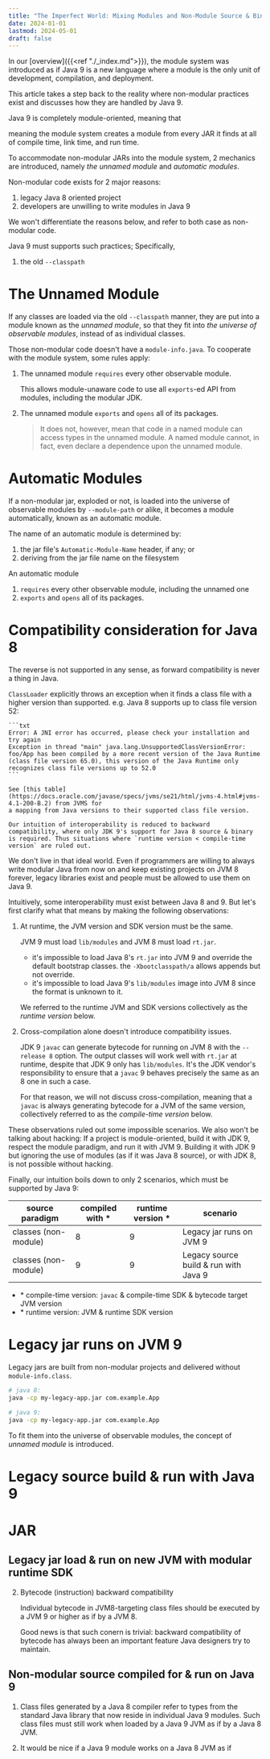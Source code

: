```yaml
---
title: "The Imperfect World: Mixing Modules and Non-Module Source & Binary in Java 9"
date: 2024-01-01
lastmod: 2024-05-01
draft: false
---
```


In our [overview]({{<ref "./_index.md">}}), the module system was introduced as if Java 9
is a new language where a module is the only unit of development, compilation, and deployment.

This article takes a step back to the reality where non-modular practices exist and discusses how they are handled by Java 9.

Java 9 is completely module-oriented, meaning that 

meaning the module system creates a module from every JAR it finds
at all of compile time, link time, and run time. 


To accommodate non-modular JARs into the module system,
2 mechanics are introduced, namely *the unnamed module* and *automatic modules*.

Non-modular code exists for 2 major reasons:
1. legacy Java 8 oriented project
2. developers are unwilling to write modules in Java 9

We won't differentiate the reasons below, and refer to both case as non-modular code.

Java 9 must supports such practices; Specifically,
1. the old `--classpath` 



The Unnamed Module
============

If any classes are loaded via the old `--classpath` manner, they are put into a module known as the *unnamed module*, so that
they fit into *the universe of observable modules*, instead of as individual classes.

Those non-modular code doesn't have a `module-info.java`.
To cooperate with the module system, some rules apply:

1. The unnamed module `requires` every other observable module.

    This allows module-unaware code to use all `exports`-ed API from modules, including the modular JDK.

2. The unnamed module `exports` and `opens` all of its packages.

    > It does not, however, mean that code in a named module can access types in the unnamed module.
    > A named module cannot, in fact, even declare a dependence upon the unnamed module.

    

Automatic Modules
=============

If a non-modular jar, exploded or not, is loaded into the universe of observable modules by `--module-path` or alike,
it becomes a module automatically, known as an automatic module.

The name of an automatic module is determined by:
1. the jar file's `Automatic-Module-Name` header, if any; or
2. deriving from the jar file name on the filesystem

An automatic module
1. `requires` every other observable module, including the unnamed one
2. `exports` and `opens` all of its packages.




Compatibility consideration for Java 8
=============



The reverse is not supported in any sense, as forward compatibility is never a thing in Java.

 `ClassLoader` explicitly throws an exception when it finds a class file with a higher version than supported.
    e.g. Java 8 supports up to class file version 52:
    
    ```txt
    Error: A JNI error has occurred, please check your installation and try again
    Exception in thread "main" java.lang.UnsupportedClassVersionError: foo/App has been compiled by a more recent version of the Java Runtime (class file version 65.0), this version of the Java Runtime only recognizes class file versions up to 52.0
    ```

    See [this table](https://docs.oracle.com/javase/specs/jvms/se21/html/jvms-4.html#jvms-4.1-200-B.2) from JVMS for 
    a mapping from Java versions to their supported class file version.

    Our intuition of interoperability is reduced to backward compatibility, where only JDK 9's support for Java 8 source & binary
    is required. Thus situations where `runtime version < compile-time version` are ruled out.











































We don't live in that ideal world.
Even if programmers are willing to always write modular Java from now on and keep existing projects on JVM 8 forever,
legacy libraries exist and people must be allowed to use them on Java 9.

Intuitively, some interoperability must exist between Java 8 and 9.
But let's first clarify what that means by making the following observations:

1. At runtime, the JVM version and SDK version must be the same.

    JVM 9 must load `lib/modules` and JVM 8 must load `rt.jar`.

    - it's impossible to load Java 8's `rt.jar` into JVM 9 and override the default bootstrap classes.
        the `-Xbootclasspath/a` allows appends but not override.
    - it's impossible to load Java 9's `lib/modules` image into JVM 8 since the format is unknown to it.

    We referred to the runtime JVM and SDK versions collectively as the *runtime version* below.

2. Cross-compilation alone doesn't introduce compatibility issues.

    JDK 9 `javac` can generate bytecode for running on JVM 8 with the `--release 8` option.
    The output classes will work well with `rt.jar` at runtime, despite that JDK 9 only has `lib/modules`.
    It's the JDK vendor's responsibility to ensure that a `javac` 9 behaves precisely the same as an 8 one in such a case.
    
    For that reason, we will not discuss cross-compilation, meaning that
    a `javac` is always generating bytecode for a JVM of the same version, collectively referred to
    as the *compile-time version* below.


These observations ruled out some impossible scenarios. We also won't be talking about hacking:
If a project is module-oriented, build it with JDK 9, respect the module paradigm, and run it with JVM 9.
Building it with JDK 9 but ignoring the use of modules (as if it was Java 8 source), or with JDK 8,
is not possible without hacking.

Finally, our intuition boils down to only 2 scenarios, which must be supported by Java 9:

| source paradigm      | compiled with \* | runtime version \* | scenario                              |
|----------------------|------------------|--------------------|---------------------------------------|
| classes (non-module) | 8                | 9                  | Legacy jar runs on JVM 9              |
| classes (non-module) | 9                | 9                  | Legacy source build & run with Java 9 |

- \* compile-time version: `javac` & compile-time SDK & bytecode target JVM version
- \* runtime version: JVM & runtime SDK version

Legacy jar runs on JVM 9
===============

Legacy jars are built from non-modular projects and delivered without `module-info.class`.

```sh
# java 8:
java -cp my-legacy-app.jar com.example.App

# java 9:
java -cp my-legacy-app.jar com.example.App
```

To fit them into the universe of observable modules, the concept of *unnamed module* is introduced.


Legacy source build & run with Java 9
===============


















JAR
==========
<!-- 
This section only talks about jar, which is still the most useful storage & runtime format.
jmod, only useful as a class file distribution format used by jlink, is discussed in the next chapter. -->



Legacy jar load & run on new JVM with modular runtime SDK
-----------


2. Bytecode (instruction) backward compatibility

    Individual bytecode in JVM8-targeting class files should be executed by a JVM 9 or higher as if by a JVM 8.

    Good news is that such conern is trivial: backward compatibility of bytecode has always been an important feature Java designers try to maintain.

Non-modular source compiled for & run on Java 9
--------------

1. Class files generated by a Java 8 compiler refer to types from the standard Java library that now reside in individual Java 9 modules. Such class files must still work when loaded by a Java 9 JVM as if by a Java 8 JVM.

2. It would be nice if a Java 9 module works on a Java 8 JVM as if 
